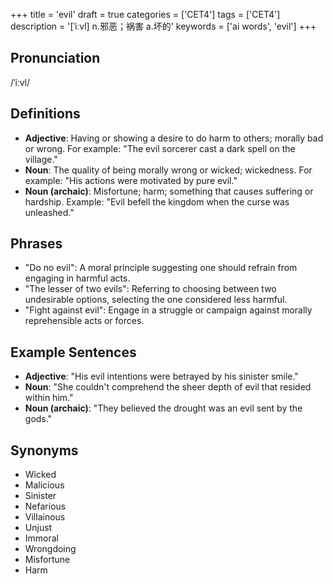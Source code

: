 +++
title = 'evil'
draft = true
categories = ['CET4']
tags = ['CET4']
description = '[ˈiːvl] n.邪恶；祸害 a.坏的'
keywords = ['ai words', 'evil']
+++

## Pronunciation
/ˈiːvl/

## Definitions
- **Adjective**: Having or showing a desire to do harm to others; morally bad or wrong. For example: "The evil sorcerer cast a dark spell on the village."
- **Noun**: The quality of being morally wrong or wicked; wickedness. For example: "His actions were motivated by pure evil."
- **Noun (archaic)**: Misfortune; harm; something that causes suffering or hardship. Example: "Evil befell the kingdom when the curse was unleashed."

## Phrases
- "Do no evil": A moral principle suggesting one should refrain from engaging in harmful acts.
- "The lesser of two evils": Referring to choosing between two undesirable options, selecting the one considered less harmful.
- "Fight against evil": Engage in a struggle or campaign against morally reprehensible acts or forces.

## Example Sentences
- **Adjective**: "His evil intentions were betrayed by his sinister smile."
- **Noun**: "She couldn't comprehend the sheer depth of evil that resided within him."
- **Noun (archaic)**: "They believed the drought was an evil sent by the gods."

## Synonyms
- Wicked
- Malicious
- Sinister
- Nefarious
- Villainous
- Unjust
- Immoral
- Wrongdoing
- Misfortune
- Harm
